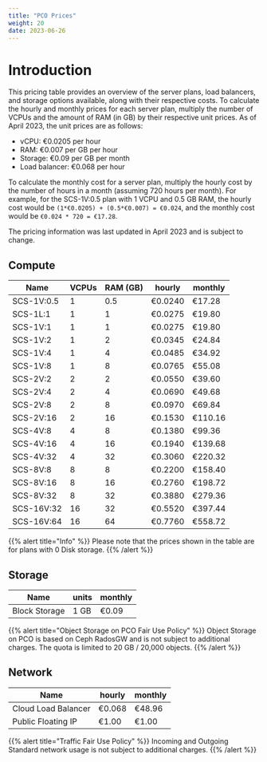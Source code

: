 ```yaml
---
title: "PCO Prices"
weight: 20
date: 2023-06-26
---
```


# Introduction

This pricing table provides an overview of the server plans, load balancers, and storage options available, along with their respective costs. To calculate the hourly and monthly prices for each server plan, multiply the number of VCPUs and the amount of RAM (in GB) by their respective unit prices. As of April 2023, the unit prices are as follows:

* vCPU: €0.0205 per hour
* RAM: €0.007 per GB per hour
* Storage: €0.09 per GB per month
* Load balancer: €0.068 per hour

To calculate the monthly cost for a server plan, multiply the hourly cost by the number of hours in a month (assuming 720 hours per month). For example, for the SCS-1V:0.5 plan with 1 VCPU and 0.5 GB RAM, the hourly cost would be ```(1*€0.0205) + (0.5*€0.007) = €0.024```, and the monthly cost would be ```€0.024 * 720 = €17.28```.

The pricing information was last updated in April 2023 and is subject to change.

## Compute

| Name       | VCPUs | RAM (GB) | hourly  | monthly |
|------------|-------|----------|---------|---------|
| SCS-1V:0.5 | 1     | 0.5      | €0.0240 | €17.28  |
| SCS-1L:1   | 1     | 1        | €0.0275 | €19.80  |
| SCS-1V:1   | 1     | 1        | €0.0275 | €19.80  |
| SCS-1V:2   | 1     | 2        | €0.0345 | €24.84  |
| SCS-1V:4   | 1     | 4        | €0.0485 | €34.92  |
| SCS-1V:8   | 1     | 8        | €0.0765 | €55.08  |
| SCS-2V:2   | 2     | 2        | €0.0550 | €39.60  |
| SCS-2V:4   | 2     | 4        | €0.0690 | €49.68  |
| SCS-2V:8   | 2     | 8        | €0.0970 | €69.84  |
| SCS-2V:16  | 2     | 16       | €0.1530 | €110.16 |
| SCS-4V:8   | 4     | 8        | €0.1380 | €99.36  |
| SCS-4V:16  | 4     | 16       | €0.1940 | €139.68 |
| SCS-4V:32  | 4     | 32       | €0.3060 | €220.32 |
| SCS-8V:8   | 8     | 8        | €0.2200 | €158.40 |
| SCS-8V:16  | 8     | 16       | €0.2760 | €198.72 |
| SCS-8V:32  | 8     | 32       | €0.3880 | €279.36 |
| SCS-16V:32 | 16    | 32       | €0.5520 | €397.44 |
| SCS-16V:64 | 16    | 64       | €0.7760 | €558.72 |

{{% alert title="Info" %}}
Please note that the prices shown in the table are for plans with 0 Disk storage.
{{% /alert %}}

## Storage

| Name          | units | monthly |
|---------------|-------|---------|
| Block Storage | 1 GB  | €0.09   |

{{% alert title="Object Storage on PCO Fair Use Policy" %}}
Object Storage on PCO is based on Ceph RadosGW and is not subject to additional charges. The quota is limited to 20 GB / 20,000 objects.
{{% /alert %}}

## Network

| Name                | hourly     | monthly    |
| --------------------| -----------| -----------|
| Cloud Load Balancer | €0.068     | €48.96     |
| Public Floating IP  | €1.00      | €1.00      |

{{% alert title="Traffic Fair Use Policy" %}}
Incoming and Outgoing Standard network usage is not subject to additional charges.
{{% /alert %}}
